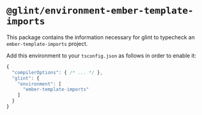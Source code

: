 # `@glint/environment-ember-template-imports`

This package contains the information necessary for glint to typecheck an `ember-template-imports` project.

Add this environment to your `tsconfig.json` as follows in order to enable it:

```javascript
{
  "compilerOptions": { /* ... */ },
  "glint": {
    "environment": [
      "ember-template-imports"
    ]
  }
}
```

